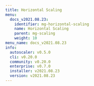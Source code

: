 ```yaml
---
title: Horizontal Scaling
menu:
  docs_v2021.08.23:
    identifier: mg-horizontal-scaling
    name: Horizontal Scaling
    parent: mg-scaling
    weight: 10
menu_name: docs_v2021.08.23
info:
  autoscaler: v0.5.0
  cli: v0.20.0
  community: v0.20.0
  enterprise: v0.7.0
  installer: v2021.08.23
  version: v2021.08.23
---
```


